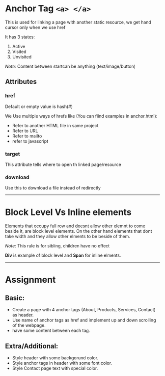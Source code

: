# Anchor Tag `<a> </a>`
This is used for linking a page with another static resource, we get hand cursor only when we use href

It has 3 states:

1. Active
2. Visited
3. Unvisited

*Note:* Content between startcan be anything (text/image/button)

## Attributes

### href
Default or empty value is hash(#)

We Use multiple ways of hrefs like (You can fiind examples in anchor.html):
* Refer to another HTML file in same project
* Refer to URL
* Refer to mailto
* refer to javascript

### target
This attribute tells where to open th linked page/resource

### download
Use this to download a file instead of redirectly

---

# Block Level Vs Inline elements

Elements that occupy full row and doesnt allow other elemnt to come beside it, are block level elements. On the other hand elements that dont take width and they allow other elments to be beside of them.

*Note*: This rule is for sibling, children have no effect

**Div** is example of block level and **Span** for inline elments.

---

# Assignment

## Basic:
* Create a page with 4 anchor tags (About, Products, Services, Contact) as header.
* Use name of anchor tags as href and implement up and down scrolling of the webpage.
* have some content between each tag.

## Extra/Additional:
* Style header with some backgorund color.
* Style anchor tags in header with some font color.
* Style Contact page text with special color.


